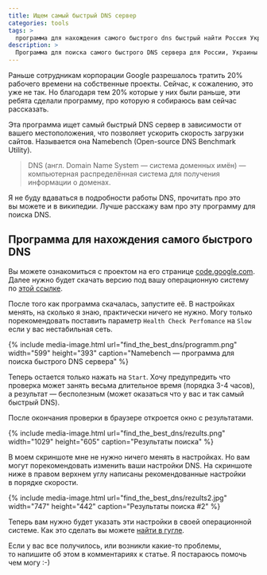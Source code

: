 ```yaml
---
title: Ищем самый быстрый DNS сервер
categories: tools
tags: >
  программа для нахождения самого быстрого dns быстрый найти Россия Украина
description: >
  Программа для поиска самого быстрого DNS сервера для России, Украины и всего мира от Google.
---
```


Раньше сотрудникам корпорации Google разрешалось тратить 20% рабочего времени на собственные проекты. Сейчас, к сожалению, это уже не так. Но благодаря тем 20% которые у них были раньше, эти ребята сделали программу, про которую я собираюсь вам сейчас рассказать.

Эта программа ищет самый быстрый DNS сервер в зависимости от вашего местоположения, что позволяет ускорить скорость загрузки сайтов. Называется она Namebench (Open-source DNS Benchmark Utility).

> DNS (англ. Domain Name System — система доменных имён) — компьютерная распределённая система для получения информации о доменах.

Я не буду вдаваться в подробности работы DNS, прочитать про это вы можете и в википедии. Лучше расскажу вам про эту программу для поиска DNS.

## Программа для нахождения самого быстрого DNS

Вы можете ознакомиться с проектом на его странице <a href="http://code.google.com/p/namebench/">code.google.com</a>. Далее нужно будет скачать версию под вашу операционную систему по <a href="http://code.google.com/p/namebench/downloads/list" rel="nofollow">этой ссылке</a>.

После того как программа скачалась, запустите её. В настройках менять, на сколько я знаю, практически ничего не нужно. Могу только порекомендовать поставить параметр `Health Check Perfomance` на `Slow` если у вас нестабильная сеть.

{%
	include media-image.html
	url="find_the_best_dns/programm.png"
	width="599"
	height="393"
	caption="Namebench — программа для поиска быстрого DNS сервера"
%}

Теперь остается только нажать на `Start`. Хочу предупредить что проверка может занять весьма длительное время (порядка 3-4 часов), а результат — бесполезным (может оказаться что у вас и так самый быстрый DNS).

После окончания проверки в браузере откроется окно с результатами.

{%
	include media-image.html
	url="find_the_best_dns/rezults.png"
	width="1029"
	height="605"
	caption="Результаты поиска"
%}

В моем скриншоте мне не нужно ничего менять в настройках. Но вам могут порекомендовать изменить ваши настройки DNS. На скриншоте ниже в правом верхнем углу написаны рекомендованные настройки в порядке скорости.

{%
	include media-image.html
	url="find_the_best_dns/rezults2.jpg"
	width="747"
	height="442"
	caption="Результаты поиска #2"
%}

Теперь вам нужно будет указать эти настройки в своей операционной системе. Как это сделать вы можете <a href="https://www.google.ru/search?newwindow=1&safe=off&hl=en-RU&q=как+вручную+указать+dns+серверы">найти в гугле</a>.

Если у вас все получилось, или возникли какие-то проблемы, то напишите об этом в комментариях к статье. Я постараюсь помочь чем могу :-)
